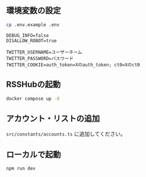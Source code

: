 ## 環境変数の設定

```bash
cp .env.example .env
```

```env
DEBUG_INFO=false
DISALLOW_ROBOT=true

TWITTER_USERNAME=ユーザーネーム
TWITTER_PASSWORD=パスワード
TWITTER_COOKIE=auth_token=Xのauth_token; ct0=Xのct0
```

## RSSHubの起動

```bash
docker compose up -d
```

## アカウント・リストの追加

`src/constants/accounts.ts` に追加してください。

## ローカルで起動

```bash
npm run dev
```
